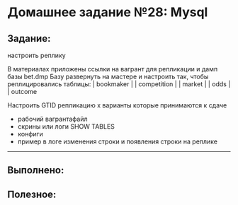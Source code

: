 # **Домашнее задание №28: Mysql**

## **Задание:**
настроить реплику

В материалах приложены ссылки на вагрант для репликации и дамп базы bet.dmp Базу развернуть на мастере и настроить так, чтобы реплицировались таблицы: | bookmaker | | competition | | market | | odds | | outcome

Настроить GTID репликацию x варианты которые принимаются к сдаче
- рабочий вагрантафайл
- скрины или логи SHOW TABLES
- конфиги
- пример в логе изменения строки и появления строки на реплике
---

## **Выполнено:**


## **Полезное:**

